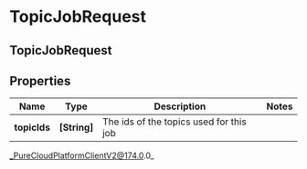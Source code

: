 # TopicJobRequest

## TopicJobRequest

## Properties

|Name | Type | Description | Notes|
|------------ | ------------- | ------------- | -------------|
| **topicIds** | **[String]** | The ids of the topics used for this job | |



_PureCloudPlatformClientV2@174.0.0_
